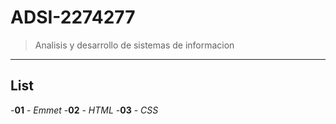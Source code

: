 # ADSI-2274277
 > Analisis y desarrollo de sistemas de informacion
---
## List

-**01** - *Emmet*
-**02** - *HTML*
-**03** - *CSS*